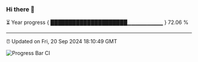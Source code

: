 ### Hi there 👋

⏳ Year progress { █████████████████████▁▁▁▁▁▁▁▁▁ } 72.06 %

---

⏰ Updated on Fri, 20 Sep 2024 18:10:49 GMT

![Progress Bar CI](https://github.com/liununu/liununu/workflows/Progress%20Bar%20CI/badge.svg)
